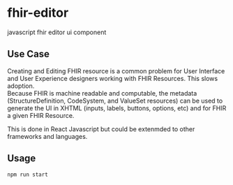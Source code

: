 # fhir-editor
javascript fhir editor ui component

## Use Case
Creating and Editing FHIR resource is a common problem for User Interface and User Experience designers working with FHIR Resources.  This slows adoption.  
Because FHIR is machine readable and computable, the metadata (StructureDefinition, CodeSystem, and ValueSet resources) can be used to generate the UI in XHTML (inputs, labels, buttons, options, etc) and for FHIR a given FHIR Resource.

This is done in React Javascript but could be extenmded to other frameworks and languages.

## Usage
```npm run start```
